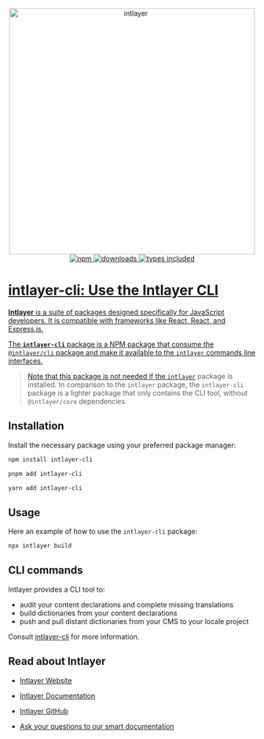 <div align="center">
  <a href="https://intlayer.org">
    <img src="https://raw.githubusercontent.com/aymericzip/intlayer/572ae9c9acafb74307b81530c1931a8e98990aef/docs/assets/logo.png" width="500" alt="intlayer" />
  </a>
</div>

<div align="center">
  <a href="https://www.npmjs.com/package/intlayer-cli">
    <img alt="npm" src="https://img.shields.io/npm/v/intlayer.svg?labelColor=49516F&color=8994BC" />
  </a>
  <a href="https://npmjs.org/package/intlayer-cli">
    <img alt="downloads" src="https://badgen.net/npm/dm/intlayer?labelColor=49516F&color=8994BC" />
  </a>
  <a href="https://npmjs.org/package/intlayer-cli">
    <img alt="types included" src="https://badgen.net/npm/types/intlayer?labelColor=49516F&color=8994BC" 
  />
</div>

# intlayer-cli: Use the Intlayer CLI

**Intlayer** is a suite of packages designed specifically for JavaScript developers. It is compatible with frameworks like React, React, and Express.js.

The **`intlayer-cli`** package is a NPM package that consume the `@intlayer/cli` package and make it available to the `intlayer` commands line interfaces.

> Note that this package is not needed if the [`intlayer`](https://github.com/aymericzip/intlayer/tree/main/docs/en/packages/intlayer/index.md) package is installed. In comparison to the `intlayer` package, the `intlayer-cli` package is a lighter package that only contains the CLI tool, without `@intlayer/core` dependencies.

## Installation

Install the necessary package using your preferred package manager:

```bash packageManager="npm"
npm install intlayer-cli
```

```bash packageManager="pnpm"
pnpm add intlayer-cli
```

```bash packageManager="yarn"
yarn add intlayer-cli
```

## Usage

Here an example of how to use the `intlayer-cli` package:

```bash
npx intlayer build
```

## CLI commands

Intlayer provides a CLI tool to:

- audit your content declarations and complete missing translations
- build dictionaries from your content declarations
- push and pull distant dictionaries from your CMS to your locale project

Consult [intlayer-cli](https://intlayer.org//doc/concept/cli) for more information.

## Read about Intlayer

- [Intlayer Website](https://intlayer.org)
- [Intlayer Documentation](https://intlayer.org/docs)
- [Intlayer GitHub](https://github.com/aymericzip/intlayer)

- [Ask your questions to our smart documentation](https://intlayer.org/docs/chat)
